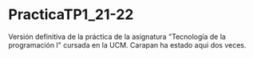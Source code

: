 # PracticaTP1_21-22
Versión definitiva de la práctica de la asignatura "Tecnología de la programación I" cursada en la UCM.
Carapan ha estado aqui dos veces.
